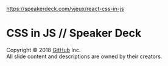 <a href="https://speakerdeck.com/vjeux/react-css-in-js">https://speakerdeck.com/vjeux/react-css-in-js</a><div id="articleHeader"><h1>CSS in JS // Speaker Deck</h1></div>Copyright © 2018 <a href="https://github.com" target="_blank">GitHub</a> Inc.
      <div>All slide content and descriptions are owned by their creators.</div>
      